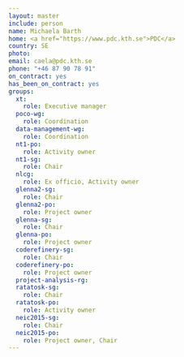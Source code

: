 ```yaml
---
layout: master
include: person
name: Michaela Barth
home: <a href="https://www.pdc.kth.se">PDC</a>
country: SE
photo:
email: caela@pdc.kth.se
phone: "+46 87 90 78 91"
on_contract: yes
has_been_on_contract: yes
groups:
  xt:
    role: Executive manager
  poco-wg:
    role: Coordination
  data-management-wg:
    role: Coordination
  nt1-po:
    role: Activity owner
  nt1-sg:
    role: Chair
  nlcg:
    role: Ex officio, Activity owner
  glenna2-sg:
    role: Chair
  glenna2-po:
    role: Project owner
  glenna-sg:
    role: Chair
  glenna-po:
    role: Project owner
  coderefinery-sg:
    role: Chair
  coderefinery-po:
    role: Project owner
  project-analysis-rg:
  ratatosk-sg:
    role: Chair
  ratatosk-po:
    role: Activity owner
  neic2015-sg:
    role: Chair
  neic2015-po:
    role: Project owner, Chair
---
```

